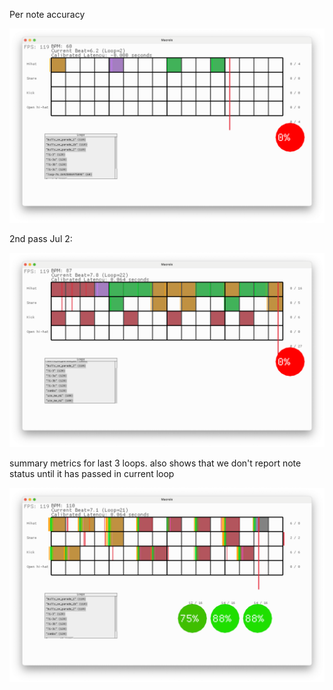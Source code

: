Per note accuracy

![note accuracy](note_accuracy.png)

2nd pass Jul 2:

![note accuracy 2nd pass](note_accuracy2.png)

summary metrics for last 3 loops.
also shows that we don't report note status until it has passed in current loop

![last n loops summary](summary_of_last_n_loops.png)
